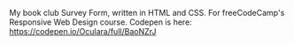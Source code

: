 My book club Survey Form, written in HTML and CSS. For freeCodeCamp's Responsive Web Design course.
Codepen is here: https://codepen.io/Oculara/full/BaoNZrJ

